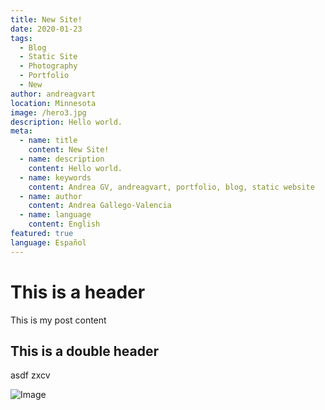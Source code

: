 ```yaml
---
title: New Site!
date: 2020-01-23
tags: 
  - Blog
  - Static Site
  - Photography
  - Portfolio
  - New
author: andreagvart
location: Minnesota
image: /hero3.jpg
description: Hello world.
meta:
  - name: title
    content: New Site!
  - name: description
    content: Hello world.
  - name: keywords
    content: Andrea GV, andreagvart, portfolio, blog, static website
  - name: author
    content: Andrea Gallego-Valencia
  - name: language
    content: English
featured: true
language: Español
---
```


# This is a header

This is my post content

## This is a double header

asdf zxcv

![Image](/hero.jpg)
